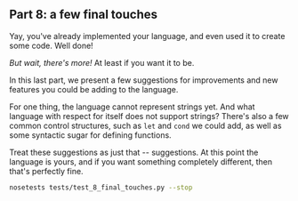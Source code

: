 ## Part 8: a few final touches

Yay, you've already implemented your language, and even used it to create some code. Well done!

*But wait, there's more!* At least if you want it to be. 

In this last part, we present a few suggestions for improvements and new features you could be adding to the language.

For one thing, the language cannot represent strings yet. 
And what language with respect for itself does not support strings?
There's also a few common control structures, such as `let` and `cond` we could add, as well as some syntactic sugar for defining functions.

Treat these suggestions as just that -- suggestions. 
At this point the language is yours, and if you want something completely different, then that's perfectly fine.


```bash
nosetests tests/test_8_final_touches.py --stop
```
